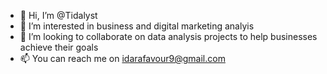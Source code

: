 - 👋 Hi, I’m @Tidalyst
- 👀 I’m interested in business and digital marketing analyis
- 💞️ I’m looking to collaborate on data analysis projects to help businesses achieve their goals
- 📫 You can reach me on idarafavour9@gmail.com

<!---
Tidalyst/Tidalyst is a ✨ special ✨ repository because its `README.md` (this file) appears on your GitHub profile.
You can click the Preview link to take a look at your changes.
--->
